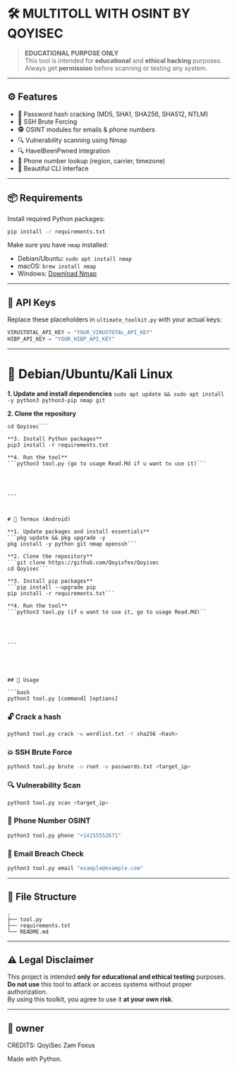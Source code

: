 # 🛠️ MULTITOLL WITH OSINT BY QOYISEC

> **EDUCATIONAL PURPOSE ONLY**  
> This tool is intended for **educational** and **ethical hacking** purposes. Always get **permission** before scanning or testing any system.

---

## ⚙️ Features

- 🔐 Password hash cracking (MD5, SHA1, SHA256, SHA512, NTLM)
- 🚪 SSH Brute Forcing
- 🕵️ OSINT modules for emails & phone numbers
- 🔍 Vulnerability scanning using Nmap
- 🔍 HaveIBeenPwned integration
- 📱 Phone number lookup (region, carrier, timezone)
- 🧠 Beautiful CLI interface

---

## 📦 Requirements

Install required Python packages:

```bash
pip install -r requirements.txt
```

Make sure you have `nmap` installed:

- Debian/Ubuntu: `sudo apt install nmap`
- macOS: `brew install nmap`
- Windows: [Download Nmap](https://nmap.org/download.html)

---

## 🔑 API Keys

Replace these placeholders in `ultimate_toolkit.py` with your actual keys:

```python
VIRUSTOTAL_API_KEY = "YOUR_VIRUSTOTAL_API_KEY"
HIBP_API_KEY = "YOUR_HIBP_API_KEY"
```

---

# 🐧 Debian/Ubuntu/Kali Linux
**1. Update and install dependencies**
```sudo apt update && sudo apt install -y python3 python3-pip nmap git```

**2. Clone the repository**
```git clone https://github.com/Qoyixfex/Qoyisec
cd Qoyisec```

**3. Install Python packages**
pip3 install -r requirements.txt

**4. Run the tool**
```python3 tool.py (go to usage Read.Md if u want to use it)```




---



# 📱 Termux (Android)

**1. Update packages and install essentials**
```pkg update && pkg upgrade -y
pkg install -y python git nmap openssh```

**2. Clone the repository**
```git clone https://github.com/Qoyixfex/Qoyisec
cd Qoyisec```

**3. Install pip packages**
```pip install --upgrade pip
pip install -r requirements.txt```

**4. Run the tool**
```python3 tool.py (if u want to use it, go to usage Read.Md)``




---





## 🚀 Usage

```bash
python3 tool.py [command] [options]
```

### 🔓 Crack a hash

```bash
python3 tool.py crack -w wordlist.txt -t sha256 <hash>
```

### 💥 SSH Brute Force

```bash
python3 tool.py brute -u root -w passwords.txt <target_ip>
```

### 🔍 Vulnerability Scan

```bash
python3 tool.py scan <target_ip>
```

### 📱 Phone Number OSINT

```bash
python3 tool.py phone "+14155552671"
```

### 📧 Email Breach Check

```bash
python3 tool.py email "example@example.com"
```

---

## 📁 File Structure

```text
.
├── tool.py
├── requirements.txt
└── README.md
```

---

## ⚠️ Legal Disclaimer

This project is intended **only for educational and ethical testing** purposes.  
**Do not use** this tool to attack or access systems without proper authorization.  
By using this toolkit, you agree to use it **at your own risk**.

---

## 🤖 owner
CREDITS:
QoyiSec
Zam
Foxus

Made with Python.

